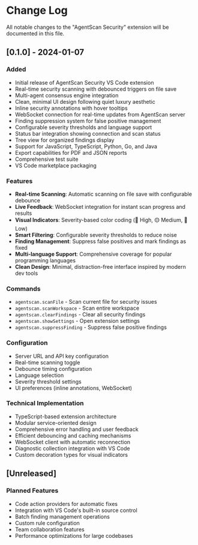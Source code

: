 # Change Log

All notable changes to the "AgentScan Security" extension will be documented in this file.

## [0.1.0] - 2024-01-07

### Added
- Initial release of AgentScan Security VS Code extension
- Real-time security scanning with debounced triggers on file save
- Multi-agent consensus engine integration
- Clean, minimal UI design following quiet luxury aesthetic
- Inline security annotations with hover tooltips
- WebSocket connection for real-time updates from AgentScan server
- Finding suppression system for false positive management
- Configurable severity thresholds and language support
- Status bar integration showing connection and scan status
- Tree view for organized findings display
- Support for JavaScript, TypeScript, Python, Go, and Java
- Export capabilities for PDF and JSON reports
- Comprehensive test suite
- VS Code marketplace packaging

### Features
- **Real-time Scanning**: Automatic scanning on file save with configurable debounce
- **Live Feedback**: WebSocket integration for instant scan progress and results
- **Visual Indicators**: Severity-based color coding (🔴 High, 🟡 Medium, 🔵 Low)
- **Smart Filtering**: Configurable severity thresholds to reduce noise
- **Finding Management**: Suppress false positives and mark findings as fixed
- **Multi-language Support**: Comprehensive coverage for popular programming languages
- **Clean Design**: Minimal, distraction-free interface inspired by modern dev tools

### Commands
- `agentscan.scanFile` - Scan current file for security issues
- `agentscan.scanWorkspace` - Scan entire workspace
- `agentscan.clearFindings` - Clear all security findings
- `agentscan.showSettings` - Open extension settings
- `agentscan.suppressFinding` - Suppress false positive findings

### Configuration
- Server URL and API key configuration
- Real-time scanning toggle
- Debounce timing configuration
- Language selection
- Severity threshold settings
- UI preferences (inline annotations, WebSocket)

### Technical Implementation
- TypeScript-based extension architecture
- Modular service-oriented design
- Comprehensive error handling and user feedback
- Efficient debouncing and caching mechanisms
- WebSocket client with automatic reconnection
- Diagnostic collection integration with VS Code
- Custom decoration types for visual indicators

## [Unreleased]

### Planned Features
- Code action providers for automatic fixes
- Integration with VS Code's built-in source control
- Batch finding management operations
- Custom rule configuration
- Team collaboration features
- Performance optimizations for large codebases